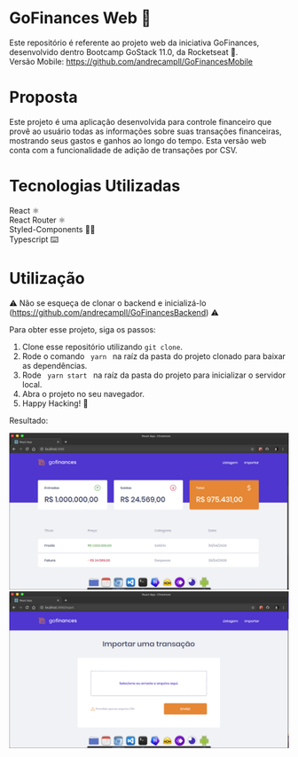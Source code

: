 # GoFinances Web 💸
Este repositório é referente ao projeto web da iniciativa GoFinances, desenvolvido dentro Bootcamp GoStack 11.0, da Rocketseat 🚀. <br />
Versão Mobile: https://github.com/andrecampll/GoFinancesMobile

# Proposta
Este projeto é uma aplicação desenvolvida para controle financeiro que provê ao usuário
todas as informações sobre suas transações financeiras, mostrando seus gastos e
ganhos ao longo do tempo. Esta versão web conta com a funcionalidade de adição de transações por CSV.

# Tecnologias Utilizadas
React ⚛️ <br />
React Router ⚛️ <br />
Styled-Components 💅🏻 <br />
Typescript ⌨️

# Utilização
⚠️ Não se esqueça de clonar o backend e inicializá-lo (https://github.com/andrecampll/GoFinancesBackend) ⚠️

Para obter esse projeto, siga os passos:
1. Clone esse repositório utilizando <code>git clone</code>.
2. Rode o comando <code> yarn </code> na raíz da pasta do projeto clonado para baixar as dependências.
3. Rode <code> yarn start </code> na raíz da pasta do projeto para inicializar o servidor local.
4. Abra o projeto no seu navegador.
5. Happy Hacking! 🚀

Resultado:

<img src="Screenshot from 2020-04-30 18-34-24.png" />
<img src="Screenshot from 2020-04-30 18-35-39.png" />
